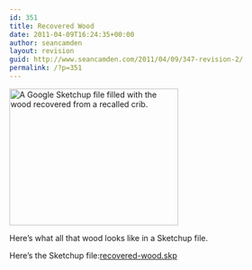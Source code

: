 ```yaml
---
id: 351
title: Recovered Wood
date: 2011-04-09T16:24:35+00:00
author: seancamden
layout: revision
guid: http://www.seancamden.com/2011/04/09/347-revision-2/
permalink: /?p=351
---
```

[<img src="http://www.seancamden.com/wp-content/uploads/2011/04/recovered-wood-skp-300x243.jpg" alt="A Google Sketchup file filled with the wood recovered from a recalled crib." title="recovered-wood-skp" width="300" height="243" class="alignnone size-medium wp-image-348" srcset="http://seancamden.cosm/wp-content/uploads/2011/04/recovered-wood-skp-300x243.jpg 300w, http://seancamden.cosm/wp-content/uploads/2011/04/recovered-wood-skp.jpg 1024w" sizes="(max-width: 300px) 100vw, 300px" />](http://www.seancamden.com/wp-content/uploads/2011/04/recovered-wood-skp.jpg)

Here&#8217;s what all that wood looks like in a Sketchup file.

Here&#8217;s the Sketchup file:[recovered-wood.skp](http://www.seancamden.com/wp-content/uploads/2011/04/recovered-wood.skp_.zip)